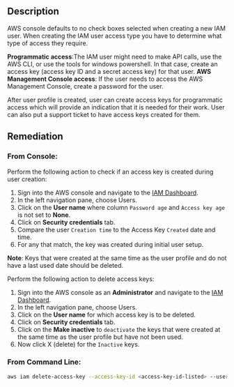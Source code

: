 ## Description

AWS console defaults to no check boxes selected when creating a new IAM user. When creating the IAM user access type you have to determine what type of access they require.

**Programmatic access**:The IAM user might need to make API calls, use the AWS CLI, or use the tools for windows powershell. In that case, create an access key (access key ID and a secret access key) for that user.
**AWS Management Console access**: If the user needs to access the AWS Management Console, create a password for the user.

After user profile is created, user can create access keys for programmatic access which will provide an indication that it is needed for their work. User can also put a support ticket to have access keys created for them.

## Remediation

### From Console:

Perform the following action to check if an access key is created during user creation:

1. Sign into the AWS console and navigate to the [IAM Dashboard](https://console.aws.amazon.com/iam/home#/home).
2. In the left navigation pane, choose Users.
3. Click on the **User name** where column `Password age` and `Access key age` is not set to **None**.
4. Click on **Security credentials** tab.
5. Compare the user `Creation time` to the Access Key `Created` date and time.
6. For any that match, the key was created during initial user setup.

**Note**: Keys that were created at the same time as the user profile and do not have a last used date should be deleted.

Perform the following action to delete access keys:

1. Sign into the AWS console as an **Administrator** and navigate to the [IAM Dashboard](https://console.aws.amazon.com/iam/home#/home).
2. In the left navigation pane, choose Users.
3. Click on the **User name** for which access key is to be deleted.
4. Click on **Security credentials** tab.
5. Click on the **Make inactive** to `deactivate` the keys that were created at the same time as the user profile but have not been used.
6. Now click X (delete) for the `Inactive` keys.

### From Command Line:

```bash
aws iam delete-access-key --access-key-id <access-key-id-listed> --user-name <users-name>
```
